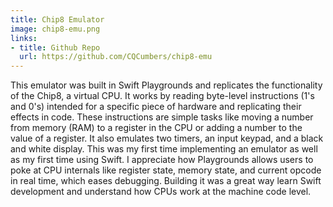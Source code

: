 ```yaml
---
title: Chip8 Emulator
image: chip8-emu.png
links:
- title: Github Repo
  url: https://github.com/CQCumbers/chip8-emu
---
```


This emulator was built in Swift Playgrounds and replicates the functionality of the Chip8, a virtual CPU. It works by reading byte-level instructions (1's and 0's) intended for a specific piece of hardware and replicating their effects in code. These instructions are simple tasks like moving a number from memory (RAM) to a register in the CPU or adding a number to the value of a register. It also emulates two timers, an input keypad, and a black and white display. This was my first time implementing an emulator as well as my first time using Swift. I appreciate how Playgrounds allows users to poke at CPU internals like register state, memory state, and current opcode in real time, which eases debugging. Building it was a great way learn Swift development and understand how CPUs work at the machine code level.
